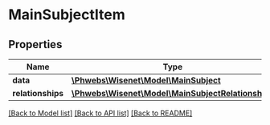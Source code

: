 # MainSubjectItem

## Properties
Name | Type | Description | Notes
------------ | ------------- | ------------- | -------------
**data** | [**\Phwebs\Wisenet\Model\MainSubject**](MainSubject.md) |  | [optional] 
**relationships** | [**\Phwebs\Wisenet\Model\MainSubjectRelationships**](MainSubjectRelationships.md) |  | [optional] 

[[Back to Model list]](../../README.md#documentation-for-models) [[Back to API list]](../../README.md#documentation-for-api-endpoints) [[Back to README]](../../README.md)

